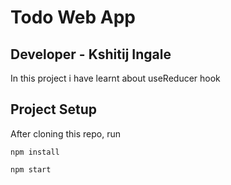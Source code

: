 # Todo Web App

## Developer - Kshitij Ingale

 In this project i have learnt about useReducer hook

## Project Setup
 After cloning this repo, run
 
 ``
 npm install
 ``

 ``
 npm start
 ``